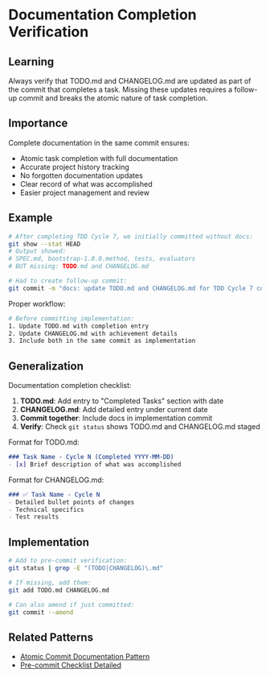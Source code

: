 # Documentation Completion Verification

## Learning
Always verify that TODO.md and CHANGELOG.md are updated as part of the commit that completes a task. Missing these updates requires a follow-up commit and breaks the atomic nature of task completion.

## Importance
Complete documentation in the same commit ensures:
- Atomic task completion with full documentation
- Accurate project history tracking
- No forgotten documentation updates
- Clear record of what was accomplished
- Easier project management and review

## Example
```bash
# After completing TDD Cycle 7, we initially committed without docs:
git show --stat HEAD
# Output showed:
# SPEC.md, bootstrap-1.0.0.method, tests, evaluators
# BUT missing: TODO.md and CHANGELOG.md

# Had to create follow-up commit:
git commit -m "docs: update TODO.md and CHANGELOG.md for TDD Cycle 7 completion"
```

Proper workflow:
```bash
# Before committing implementation:
1. Update TODO.md with completion entry
2. Update CHANGELOG.md with achievement details
3. Include both in the same commit as implementation
```

## Generalization
Documentation completion checklist:
1. **TODO.md**: Add entry to "Completed Tasks" section with date
2. **CHANGELOG.md**: Add detailed entry under current date
3. **Commit together**: Include docs in implementation commit
4. **Verify**: Check `git status` shows TODO.md and CHANGELOG.md staged

Format for TODO.md:
```markdown
### Task Name - Cycle N (Completed YYYY-MM-DD)
- [x] Brief description of what was accomplished
```

Format for CHANGELOG.md:
```markdown
### ✅ Task Name - Cycle N
- Detailed bullet points of changes
- Technical specifics
- Test results
```

## Implementation
```bash
# Add to pre-commit verification:
git status | grep -E "(TODO|CHANGELOG)\.md"

# If missing, add them:
git add TODO.md CHANGELOG.md

# Can also amend if just committed:
git commit --amend
```

## Related Patterns
- [Atomic Commit Documentation Pattern](atomic-commit-documentation-pattern.md)
- [Pre-commit Checklist Detailed](pre-commit-checklist-detailed.md)